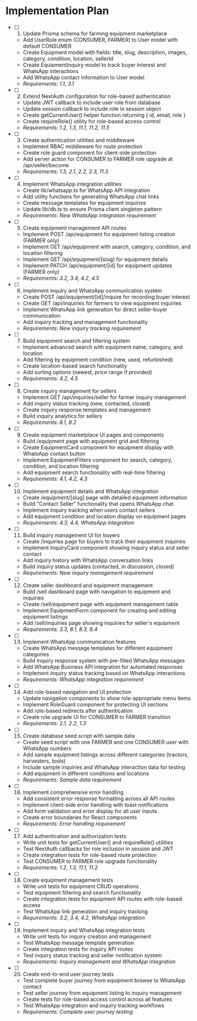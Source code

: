 # Implementation Plan

- [ ] 1. Update Prisma schema for farming equipment marketplace
  - Add UserRole enum (CONSUMER, FARMER) to User model with default CONSUMER
  - Create Equipment model with fields: title, slug, description, images, category, condition, location, sellerId
  - Create EquipmentInquiry model to track buyer interest and WhatsApp interactions
  - Add WhatsApp contact information to User model
  - _Requirements: 1.1, 3.1_

- [ ] 2. Extend NextAuth configuration for role-based authentication
  - Update JWT callback to include user role from database
  - Update session callback to include role in session object
  - Create getCurrentUser() helper function returning { id, email, role }
  - Create requireRole() utility for role-based access control
  - _Requirements: 1.2, 1.3, 11.1, 11.2, 11.5_

- [ ] 3. Create authentication utilities and middleware
  - Implement RBAC middleware for route protection
  - Create role guard component for client-side protection
  - Add server action for CONSUMER to FARMER role upgrade at /api/seller/become
  - _Requirements: 1.3, 2.1, 2.2, 2.3, 11.3_

- [ ] 4. Implement WhatsApp integration utilities
  - Create lib/whatsapp.ts for WhatsApp API integration
  - Add utility functions for generating WhatsApp chat links
  - Create message templates for equipment inquiries
  - Update lib/db.ts to ensure Prisma client singleton pattern
  - _Requirements: New WhatsApp integration requirement_

- [ ] 5. Create equipment management API routes
  - Implement POST /api/equipment for equipment listing creation (FARMER only)
  - Implement GET /api/equipment with search, category, condition, and location filtering
  - Implement GET /api/equipment/[slug] for equipment details
  - Implement PATCH /api/equipment/[id] for equipment updates (FARMER only)
  - _Requirements: 3.2, 3.4, 4.2, 4.5_

- [ ] 6. Implement inquiry and WhatsApp communication system
  - Create POST /api/equipment/[id]/inquire for recording buyer interest
  - Create GET /api/inquiries for farmers to view equipment inquiries
  - Implement WhatsApp link generation for direct seller-buyer communication
  - Add inquiry tracking and management functionality
  - _Requirements: New inquiry tracking requirement_

- [ ] 7. Build equipment search and filtering system
  - Implement advanced search with equipment name, category, and location
  - Add filtering by equipment condition (new, used, refurbished)
  - Create location-based search functionality
  - Add sorting options (newest, price range if provided)
  - _Requirements: 4.2, 4.5_

- [ ] 8. Create inquiry management for sellers
  - Implement GET /api/inquiries/seller for farmer inquiry management
  - Add inquiry status tracking (new, contacted, closed)
  - Create inquiry response templates and management
  - Build inquiry analytics for sellers
  - _Requirements: 8.1, 8.2_

- [ ] 9. Create equipment marketplace UI pages and components
  - Build /equipment page with equipment grid and filtering
  - Create EquipmentCard component for equipment display with WhatsApp contact button
  - Implement EquipmentFilters component for search, category, condition, and location filtering
  - Add equipment search functionality with real-time filtering
  - _Requirements: 4.1, 4.2, 4.3_

- [ ] 10. Implement equipment details and WhatsApp integration
  - Create /equipment/[slug] page with detailed equipment information
  - Build "Contact Seller" functionality that opens WhatsApp chat
  - Implement inquiry tracking when users contact sellers
  - Add equipment condition and location display on equipment pages
  - _Requirements: 4.3, 4.4, WhatsApp integration_

- [ ] 11. Build inquiry management UI for buyers
  - Create /inquiries page for buyers to track their equipment inquiries
  - Implement InquiryCard component showing inquiry status and seller contact
  - Add inquiry history with WhatsApp conversation links
  - Build inquiry status updates (contacted, in discussion, closed)
  - _Requirements: New inquiry management requirement_

- [ ] 12. Create seller dashboard and equipment management
  - Build /sell dashboard page with navigation to equipment and inquiries
  - Create /sell/equipment page with equipment management table
  - Implement EquipmentForm component for creating and editing equipment listings
  - Add /sell/inquiries page showing inquiries for seller's equipment
  - _Requirements: 3.3, 8.1, 8.3, 8.4_

- [ ] 13. Implement WhatsApp communication features
  - Create WhatsApp message templates for different equipment categories
  - Build inquiry response system with pre-filled WhatsApp messages
  - Add WhatsApp Business API integration for automated responses
  - Implement inquiry status tracking based on WhatsApp interactions
  - _Requirements: WhatsApp integration requirement_

- [ ] 14. Add role-based navigation and UI protection
  - Update navigation components to show role-appropriate menu items
  - Implement RoleGuard component for protecting UI sections
  - Add role-based redirects after authentication
  - Create role upgrade UI for CONSUMER to FARMER transition
  - _Requirements: 2.1, 2.2, 1.3_

- [ ] 15. Create database seed script with sample data
  - Create seed script with one FARMER and one CONSUMER user with WhatsApp numbers
  - Add sample equipment listings across different categories (tractors, harvesters, tools)
  - Include sample inquiries and WhatsApp interaction data for testing
  - Add equipment in different conditions and locations
  - _Requirements: Sample data requirement_

- [ ] 16. Implement comprehensive error handling
  - Add consistent error response formatting across all API routes
  - Implement client-side error handling with toast notifications
  - Add form validation and error display for all user inputs
  - Create error boundaries for React components
  - _Requirements: Error handling requirement_

- [ ] 17. Add authentication and authorization tests
  - Write unit tests for getCurrentUser() and requireRole() utilities
  - Test NextAuth callbacks for role inclusion in session and JWT
  - Create integration tests for role-based route protection
  - Test CONSUMER to FARMER role upgrade functionality
  - _Requirements: 1.2, 1.3, 11.1, 11.2_

- [ ] 18. Create equipment management tests
  - Write unit tests for equipment CRUD operations
  - Test equipment filtering and search functionality
  - Create integration tests for equipment API routes with role-based access
  - Test WhatsApp link generation and inquiry tracking
  - _Requirements: 3.2, 3.4, 4.2, WhatsApp integration_

- [ ] 19. Implement inquiry and WhatsApp integration tests
  - Write unit tests for inquiry creation and management
  - Test WhatsApp message template generation
  - Create integration tests for inquiry API routes
  - Test inquiry status tracking and seller notification system
  - _Requirements: Inquiry management and WhatsApp integration_

- [ ] 20. Create end-to-end user journey tests
  - Test complete buyer journey from equipment browse to WhatsApp contact
  - Test seller journey from equipment listing to inquiry management
  - Create tests for role-based access control across all features
  - Test WhatsApp integration and inquiry tracking workflows
  - _Requirements: Complete user journey testing_